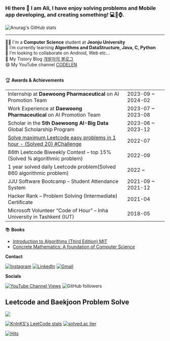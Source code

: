 <!-- ![header](https://capsule-render.vercel.app/api?type=waving&color=auto&height=200&section=header&text=Alisherka7%20&fontSize=90) -->
### Hi there 👋 I am Ali, I have enjoy solving problems and Mobile app developing, and creating something! 💻📱⌚️.<br>
![Anurag's GitHub stats](https://github-readme-stats.vercel.app/api?username=Alisherka7&show_icons=true&theme=dracula)<br>
<hr>
👨‍🎓 I'm a <b>Computer Science</b> student at <b>Jeonju University</b><br>
📖 I’m currently learning <b>Algorithms and DataStructure, Java, C, Python</b><br>
👯 I'm looking to collaborate on Android, Web etc...<br>
💬 My Tistory Blog <a href="https://alisher.tistory.com/">개발자의 블로그</a><br>
😄 My YouTube channel <a href="https://www.youtube.com/channel/UCSSxz9RATKJD9Qa8_IgpqAA">CODELEN</a><br><br>

:trophy: **Awards & Achievements**
<table>
<tr>
    <td>Internship at <b>Daewoong Pharmaceutical</b> on AI Promotion Team</td>
    <td>2023-09 ~ 2024-02</td>
</tr>
<tr>
    <td>Work Experience at <b>Daewoong Pharmaceutical</b> on AI Promotion Team</td>
    <td>2023-07 ~ 2023-08</td>
</tr>
<tr>
    <td>Scholar in the <b>5th Daewoong AI-Big Data</b> Global Scholarship Program</td>
    <td>2023-06 ~ 2023-12</td>
</tr>
  <tr>
    <td><a href="https://youtu.be/H0M4NSHu_sQ">Solve maximum Leetcode easy problems in 1 hour - (Solved 20) #Challenge</a></td>
    <td>2022-07</td>
</tr>
<tr>
    <td>86th Leetcode Biweekly Contest – top 15% (Solved 3⁄4 algorithmic problem) </td>
    <td>2022-09</td>
</tr>
  <tr>
    <td>1 year solved daily Leetcode problem(Solved 860 algorithmic problem) </td>
    <td>2022 ~ </td>
</tr>
<tr>
    <td>JJU Software Bootcamp – Student Attendance System  </td>
    <td>2021-09 ~ 2021-12</td>
</tr>
   <tr>
    <td>Hacker Rank – Problem Solving (Intermediate) Certificate</td>
    <td>2021-04</td>
</tr>
<tr>
    <td>Microsoft Volunteer “Code of Hour” – Inha University in Tashkent (IUT)</td>
    <td>2018-05</td>
</tr>
</table>

<!--
* Scholar in the **5th Daewoong AI-Big Data** Global Scholarship Program - 2023-06 ~ 2023-12
* 86th Leetcode Biweekly Contest – top 15%                               - 2022/09
* 1 year solved (Daily) Leetcode problem - (Solved 860) <br>
* <a href="https://youtu.be/H0M4NSHu_sQ">Solve maximum Leetcode easy problems in 1 hour - (Solved 20) </a>
* Typing test - 1 hour (92 wpm) <br> -->


:books: **Books**
* <a href="https://github.com/Alisherka7/introduction_to_algorithms">Introduction to Algorithms (Third Edition) MIT</a>
* <a href="https://github.com/Alisherka7/concrete_mathematics_a_foundation_of_cs">Concrete Mathematics: A foundation of Computer Science</a>

**Contact**

[![Instagram](https://img.shields.io/badge/Instagram-E4405F?style=for-the-badge&logo=instagram&logoColor=white)](https://www.instagram.com/sorry_but_im_monster/) 
[![LinkedIn](https://img.shields.io/badge/LinkedIn-0077B5?style=for-the-badge&logo=linkedin&logoColor=white)](https://www.linkedin.com/in/alisherka7/) 
[![Gmail](https://img.shields.io/badge/Gmail-D14836?style=for-the-badge&logo=gmail&logoColor=white&link=mailto:alisherka0151@gmail.com)](mailto:alisherka0151@gmail.com) 


**Socials**


[![YouTube Channel Views](https://img.shields.io/youtube/channel/views/UCSSxz9RATKJD9Qa8_IgpqAA)](https://www.youtube.com/channel/UCSSxz9RATKJD9Qa8_IgpqAA)
![GitHub followers](https://img.shields.io/github/followers/Alisherka7?logo=github)

## Leetcode and Baekjoon Problem Solve
![](https://badges.peiyuan.ch/leetcode/sorry_but_im_monster/ranking)

[![KnlnKS's LeetCode stats](https://leetcode-stats-six.vercel.app/api?username=sorry_but_im_monster&theme=dark)](https://leetcode.com/sorry_but_im_monster/)
[![solved.ac tier](http://mazassumnida.wtf/api/v2/generate_badge?boj=ali0151)](https://solved.ac/ali0151)

[![Hits](https://hits.seeyoufarm.com/api/count/incr/badge.svg?url=https%3A%2F%2Fgithub.com%2FAlisherka7%2FAlisherka7%2F&count_bg=%236DCFD0&title_bg=%23555555&icon=&icon_color=%23E7E7E7&title=hits&edge_flat=false)](https://hits.seeyoufarm.com)

<!--
**Alisherka7/Alisherka7** is a ✨ _special_ ✨ repository because its `README.md` (this file) appears on your GitHub profile.

Here are some ideas to get you started:

- 🔭 I’m currently working on ...
- 🌱 I’m currently learning ...📖
- 👯 I’m looking to collaborate on ...
- 🤔 I’m looking for help with ...
- 💬 Ask me about ...
- 📫 How to reach me: ...
- 😄 Pronouns: ...
- ⚡ Fun fact: ...
-->
